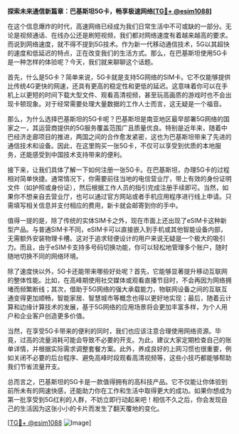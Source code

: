**探索未来通信新篇章：巴基斯坦5G卡，畅享极速网络[[TG💪+ @esim1088](https://t.me/s/esim1088)]**

在这个信息爆炸的时代，高速网络已经成为我们日常生活中不可或缺的一部分。无论是视频通话、在线办公还是刷短视频，我们都对网络速度有着越来越高的要求。而说到网络速度，就不得不提到5G技术。作为新一代移动通信技术，5G以其超快的速度和低延迟的特点，正在改变我们的生活方式。那么，在巴基斯坦使用5G卡是一种怎样的体验呢？今天，我们就来聊聊这个话题。

首先，什么是5G卡？简单来说，5G卡就是支持5G网络的SIM卡。它不仅能够提供比传统4G更快的网速，还具有更高的稳定性和更低的延迟。这意味着你可以在手机上以更短的时间下载大型文件、观看高清视频，甚至玩高画质的游戏时也不会出现卡顿现象。对于经常需要处理大量数据的工作人士而言，这无疑是一个福音。

那么，为什么选择巴基斯坦的5G卡呢？巴基斯坦是南亚地区最早部署5G网络的国家之一，其运营商提供的5G服务覆盖范围广且质量优良。特别是近年来，随着中巴经济走廊项目的推进，两国之间的合作愈发紧密，这也为巴基斯坦带来了先进的通信技术和设备。因此，在这里购买一张5G卡，不仅可以享受到优质的本地服务，还能感受到中国技术支持带来的便利。

接下来，让我们具体了解一下如何注册一张5G卡。在巴基斯坦，办理5G卡的过程相对简单快捷。通常情况下，你需要前往当地的电信营业厅，带上有效的身份证明文件（如护照或身份证），然后根据工作人员的指引完成注册手续即可。当然，如果你不想亲自去营业厅，也可以通过官方网站或者手机应用程序进行线上申请。只需填写相关信息并支付相应的费用，新卡就会邮寄到你的手中。

值得一提的是，除了传统的实体SIM卡之外，现在市面上还出现了eSIM卡这种新型产品。与普通SIM卡不同，eSIM卡可以直接嵌入到手机或其他智能设备内部，无需额外安装物理卡槽。这对于追求轻便设计的用户来说无疑是一个极大的吸引力。而且，由于eSIM卡支持多号码切换功能，你可以轻松地管理多个账户，随时随地切换不同的网络环境。

除了速度快以外，5G卡还能带来哪些好处呢？首先，它能够显著提升移动互联网的整体性能。比如，在高峰期使用社交媒体或观看直播节目时，不会再因为网络拥堵而频繁断线；其次，借助于5G网络的强大承载能力，物联网设备之间的互联互通变得更加顺畅，智能家居、智慧城市等概念也得以更好地实现；最后，随着云计算和边缘计算技术的发展，基于5G网络的应用场景将会更加丰富多样，为个人用户和企业客户创造更多价值。

当然，在享受5G卡带来的便利的同时，我们也应该注意合理使用网络资源。毕竟，过高的流量消耗可能会导致不必要的开支。为此，建议大家定期检查自己的账单详情，并根据实际需求调整套餐方案。此外，养成良好的上网习惯也很重要，例如关闭不必要的后台程序、避免高峰时段观看高清视频等，这些小技巧都能够帮助我们节省流量开支。

总而言之，巴基斯坦的5G卡是一款值得拥有的高科技产品。它不仅能让你体验到前所未有的网速快感，还能助力你在工作和生活中取得更大的成功。如果你想成为第一批享受到5G红利的人群，不妨立即行动起来吧！相信不久之后，你会发现自己的生活因为这张小小的卡片而发生了翻天覆地的变化。

[[TG💪+ @esim1088](https://t.me/s/esim1088) ![Image](https://i.postimg.cc/4NQfJmqS/Snipaste-2025-05-13-00-14-12.png)]